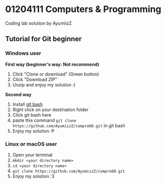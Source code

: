 # 01204111 Computers & Programming
Coding lab solution by AyumiizZ

## Tutorial for Git beginner

### Windows user

__First way (beginner's way: Not recommend)__
1. Click "Clone or download" (Green button)
2. Click "Download ZIP"
3. Unzip and enjoy my solution :)

__Second way__
1. Install [git bash](https://git-scm.com/downloads)
2. Right click on your destination folder
3. Click git bash here
4. paste this command `git clone https://github.com/AyumiizZ/compro60.git` in git bash
5. Enjoy my solution :P

### Linux or macOS user
1. Open your terminal
2. `mkdir <your directory name>`
3. `cd <your directory name>`
4. `git clone https://github.com/AyumiizZ/compro60.git`
5. Enjoy my solution :3
